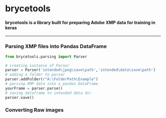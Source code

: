 # brycetools
#### brycetools is a library built for preparing Adobe XMP data for training in keras
---
### Parsing XMP files into Pandas DataFrame
```python
from brycetools.parsing import Parser

# creating instance of Parser
parser = Parser('intended\jpeg\save\path','intended\data\save\path')
# adding a folder to parser
parser.addFolder(r"A:\FolderPath\Example")
# parsing XMP data into a pandas DataFrame
yourFrame = parser.parse()
# saving dataframe to intended data dir
parser.save()
```
### Converting Raw images